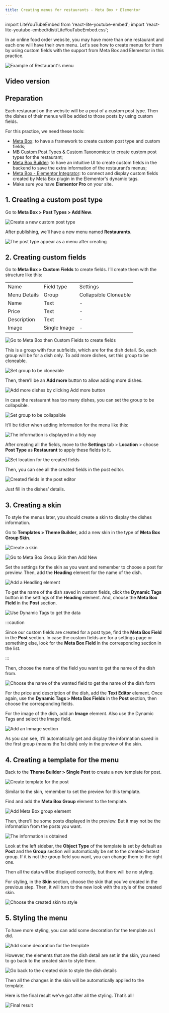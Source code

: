 ```yaml
---
title: Creating menus for restaurants - Meta Box + Elementor
---
```


import LiteYouTubeEmbed from 'react-lite-youtube-embed';
import 'react-lite-youtube-embed/dist/LiteYouTubeEmbed.css';

In an online food order website, you may have more than one restaurant and each one will have their own menu. Let's see how to create menus for them by using custom fields with the support from Meta Box and Elementor in this practice.

![Example of Restaurant's menu](https://i.imgur.com/zt6Mdaw.png)

## Video version

<LiteYouTubeEmbed id='mE_mtLz5lCA' />

## Preparation

Each restaurant on the website will be a post of a custom post type. Then the dishes of their menus will be added to those posts by using custom fields.

For this practice, we need these tools:

* [Meta Box](https://metabox.io): to have a framework to create custom post type and custom fields;
* [MB Custom Post Types & Custom Taxonomies](https://metabox.io/plugins/custom-post-type/): to create custom post types for the restaurant;
* [Meta Box Builder](https://metabox.io/plugins/meta-box-builder/): to have an intuitive UI to create custom fields in the backend to save the extra information of the restaurant’s menus;
* [Meta Box - Elementor Integrator](https://metabox.io/plugins/mb-elementor-integrator/): to connect and display custom fields created by Meta Box plugin in the Elementor's dynamic tags.
* Make sure you have **Elementor Pro** on your site.

## 1. Creating a custom post type

Go to **Meta Box > Post Types > Add New**.

![Create a new custom post type](https://i.imgur.com/w4zyONq.png)

After publishing, we’ll have a new menu named **Restaurants**.

![The post type appear as a menu after creating](https://i.imgur.com/WfnjLM7.png)

## 2. Creating custom fields

Go to **Meta Box > Custom Fields** to create fields. I’ll create them with the structure like this:
<table>
<tbody>
<tr>
<td> Name </td>
<td> Field type </td>
<td> Settings </td>
</tr>
<tr>
<td>Menu Details</td>
<td>Group</td>
<td>Collapsible
Cloneable</td>
</tr>
<tr>
<td>Name</td>
<td>Text</td>
<td>-</td>
</tr>
<tr>
<td>Price</td>
<td>Text</td>
<td>-</td>
</tr>
<tr>
<td>Description</td>
<td>Text</td>
<td>-</td>
</tr>
<tr>
<td>Image</td>
<td>Single Image</td>
<td>-</td>
</tr>
</tbody>
</table>

![Go to Meta Box then Custom Fields to create fields](https://i.imgur.com/2Ax2rMj.png)

This is a group with four subfields, which are for the dish detail. So, each group will be for a dish only. To add more dishes, set this group to be cloneable.

![Set group to be cloneable](https://i.imgur.com/YIx3yBc.png)

Then, there’ll be an **Add more** button to allow adding more dishes.

![Add more dishes by clicking Add more button](https://i.imgur.com/NFrLWmN.png)

In case the restaurant has too many dishes, you can set the group to be collapsible.

![Set group to be collapsible](https://i.imgur.com/RDxggHr.png)

It’ll be tidier when adding information for the menu like this:

![The information is displayed in a tidy way](https://i.imgur.com/kQZRO6I.png)

After creating all the fields, move to the **Settings** tab > **Location** > choose **Post Type** as **Restaurant** to apply these fields to it.

![Set location for the created fields](https://i.imgur.com/nQ2ZMor.png)

Then, you can see all the created fields in the post editor.

![Created fields in the post editor](https://i.imgur.com/Tv7fWAc.png)

 Just fill in the dishes’ details.

## 3. Creating a skin

To style the menus later, you should create a skin to display the dishes information.

Go to **Templates > Theme Builder**, add a new skin in the type of **Meta Box Group Skin**.

![Create a skin](https://i.imgur.com/zaHjbZ7.png)

![Go to Meta Box Group Skin then Add New](https://i.imgur.com/AsSMDrN.png)

Set the settings for the skin as you want and remember to choose a post for preview. Then, add the **Heading** element for the name of the dish.

![Add a Headling element](https://i.imgur.com/oqaxrPl.png)

To get the name of the dish saved in custom fields, click the **Dynamic Tags** button in the settings of the **Heading** element. And, choose the **Meta Box Field** in the **Post** section.

![Use Dynamic Tags to get the data](https://i.imgur.com/5hFozpI.png)


:::caution

Since our custom fields are created for a post type, find the **Meta Box Field** in the **Post** section. In case the custom fields are for a settings page or something else, look for the **Meta Box Field** in the corresponding section in the list.

:::


Then, choose the name of the field you want to get the name of the dish from.

![Choose the name of the wanted field to get the name of the dish form](https://i.imgur.com/MtzOjK0.png)

For the price and description of the dish, add the **Text Editor** element. Once again, use the **Dynamic Tags > Meta Box Fields** in the **Post** section, then choose the corresponding fields.

For the image of the dish, add an **Image** element. Also use the Dynamic Tags and select the Image field.

![Add an Inmage section](https://i.imgur.com/NxnJxmf.png)

As you can see, it’ll automatically get and display the information saved in the first group (means the 1st dish) only in the preview of the skin.

## 4. Creating a template for the menu

Back to the **Theme Builder > Single Post** to create a new template for post.

![Create template for the post](https://i.imgur.com/QbLvPzB.png)

Similar to the skin, remember to set the preview for this template.

Find and add the **Meta Box Group** element to the template.

![Add Meta Box group element](https://i.imgur.com/FScgkh5.png)

Then, there’ll be some posts displayed in the preview. But it may not be the information from the posts you want.

![The information is obtained](https://i.imgur.com/h2IqKYJ.png)

Look at the left sidebar, the **Object Type** of the template is set by default as **Post** and the **Group** section will automatically be set to the created-lastest group. If it is not the group field you want, you can change them to the right one.

Then all the data will be displayed correctly, but there will be no styling.

For styling, in the **Skin** section, choose the skin that you’ve created in the previous step. Then, it will turn to the new look with the style of the created skin.

![Choose the created skin to style](https://i.imgur.com/sAe04lk.png)

## 5. Styling the menu

To have more styling, you can add some decoration for the template as I did.

![Add some decoration for the template](https://i.imgur.com/hAkHNIj.png)

However, the elements that are the dish detail are set in the skin, you need to go back to the created skin to style them.

![Go back to the created skin to style the dish details](https://i.imgur.com/uFwUmU0.png)

Then all the changes in the skin will be automatically applied to the template.

Here is the final result we’ve got after all the styling. That’s all!

![Final result](https://i.imgur.com/zt6Mdaw.png)


